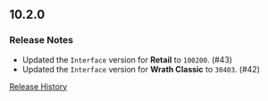 ## 10.2.0

### Release Notes

- Updated the `Interface` version for **Retail** to `100200`. (#43)
- Updated the `Interface` version for **Wrath Classic** to `30403`. (#42)

[Release History](https://github.com/SFX-WoW/Masque_Serenity/wiki/History)
